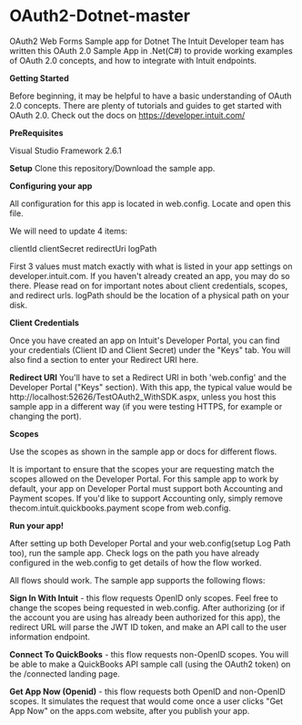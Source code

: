 # OAuth2-Dotnet-master
OAuth2 Web Forms Sample app for Dotnet
The Intuit Developer team has written this OAuth 2.0 Sample App in .Net(C#) to provide working examples of OAuth 2.0 concepts, and how to integrate with Intuit endpoints.

**Getting Started**

Before beginning, it may be helpful to have a basic understanding of OAuth 2.0 concepts. There are plenty of tutorials and guides to get started with OAuth 2.0. Check out the docs on https://developer.intuit.com/

**PreRequisites**

Visual Studio Framework 2.6.1



**Setup**
Clone this repository/Download the sample app.

**Configuring your app**

All configuration for this app is located in web.config. Locate and open this file.

We will need to update 4 items:

clientId
clientSecret
redirectUri
logPath

First 3 values must match exactly with what is listed in your app settings on developer.intuit.com. If you haven't already created an app, you may do so there. Please read on for important notes about client credentials, scopes, and redirect urls.
logPath should be the location of a physical path on your disk.


**Client Credentials**

Once you have created an app on Intuit's Developer Portal, you can find your credentials (Client ID and Client Secret) under the "Keys" tab. You will also find a section to enter your Redirect URI here.

**Redirect URI**
You'll have to set a Redirect URI in both 'web.config' and the Developer Portal ("Keys" section). With this app, the typical value would be http://localhost:52626/TestOAuth2_WithSDK.aspx, unless you host this sample app in a different way (if you were testing HTTPS, for example or changing the port).

**Scopes**

Use the scopes as shown in the sample app or docs for different flows.

It is important to ensure that the scopes your are requesting match the scopes allowed on the Developer Portal. For this sample app to work by default, your app on Developer Portal must support both Accounting and Payment scopes. If you'd like to support Accounting only, simply remove thecom.intuit.quickbooks.payment scope from web.config.

**Run your app!**

After setting up both Developer Portal and your web.config(setup Log Path too), run the sample app. Check logs on the path you have already configured in the web.config to get details of how the flow worked.


All flows should work. The sample app supports the following flows:

**Sign In With Intuit** - this flow requests OpenID only scopes. Feel free to change the scopes being requested in web.config. After authorizing (or if the account you are using has already been authorized for this app), the redirect URL will parse the JWT ID token, and make an API call to the user information endpoint.

**Connect To QuickBooks** - this flow requests non-OpenID scopes. You will be able to make a QuickBooks API sample call (using the OAuth2 token) on the /connected landing page.

**Get App Now (Openid)** - this flow requests both OpenID and non-OpenID scopes. It simulates the request that would come once a user clicks "Get App Now" on the apps.com website, after you publish your app.

